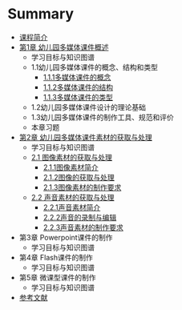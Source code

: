# Summary

* [课程简介](README.md)
* [第1章  幼儿园多媒体课件概述](chapter1.md)
  * 学习目标与知识图谱
  * 1.1幼儿园多媒体课件的概念、结构和类型
    * [1.1.1多媒体课件的概念](chapter1/111duo-mei-ti-ke-jian-de-gai-nian.md)
    * [1.1.2多媒体课件的结构](chapter1/112duo-mei-ti-ke-jian-de-jie-gou.md)
    * [1.1.3多媒体课件的类型](chapter1/113duo-mei-ti-ke-jian-de-lei-xing.md)
  * 1.2幼儿园多媒体课件设计的理论基础
  * 1.3幼儿园多媒体课件的制作工具、规范和评价
  * 本章习题
* [第2章  幼儿园多媒体课件素材的获取与处理](di-2-zhang-you-er-yuan-duo-mei-ti-ke-jian-su-cai-de-huo-qu-yu-chu-li.md)
  * 学习目标与知识图谱
  * [2.1 图像素材的获取与处理](di-2-zhang-you-er-yuan-duo-mei-ti-ke-jian-su-cai-de-huo-qu-yu-chu-li/21-tu-xiang-su-cai-de-huo-qu-yu-chu-li.md)
    * [2.1.1图像素材简介](di-2-zhang-you-er-yuan-duo-mei-ti-ke-jian-su-cai-de-huo-qu-yu-chu-li/21-tu-xiang-su-cai-de-huo-qu-yu-chu-li/211tu-xiang-su-cai-jian-jie.md)
    * [2.1.2图像的获取与处理](di-2-zhang-you-er-yuan-duo-mei-ti-ke-jian-su-cai-de-huo-qu-yu-chu-li/21-tu-xiang-su-cai-de-huo-qu-yu-chu-li/212tu-xiang-de-huo-qu-yu-chu-li.md)
    * [2.1.3图像素材的制作要求](di-2-zhang-you-er-yuan-duo-mei-ti-ke-jian-su-cai-de-huo-qu-yu-chu-li/21-tu-xiang-su-cai-de-huo-qu-yu-chu-li/213tu-xiang-su-cai-de-zhi-zuo-yao-qiu.md)
  * [2.2 声音素材的获取与处理](di-2-zhang-you-er-yuan-duo-mei-ti-ke-jian-su-cai-de-huo-qu-yu-chu-li/22-sheng-yin-su-cai-de-huo-qu-yu-chu-li.md)
    * [2.2.1声音素材简介](di-2-zhang-you-er-yuan-duo-mei-ti-ke-jian-su-cai-de-huo-qu-yu-chu-li/221sheng-yin-su-cai-jian-jie.md)
    * [2.2.2声音的录制与编辑](di-2-zhang-you-er-yuan-duo-mei-ti-ke-jian-su-cai-de-huo-qu-yu-chu-li/222sheng-yin-de-lu-zhi-yu-bian-ji.md)
    * [2.2.3声音素材的制作要求](di-2-zhang-you-er-yuan-duo-mei-ti-ke-jian-su-cai-de-huo-qu-yu-chu-li/223sheng-yin-su-cai-de-zhi-zuo-yao-qiu.md)
* 第3章  Powerpoint课件的制作
  * 学习目标与知识图谱
* 第4章  Flash课件的制作
  * 学习目标与知识图谱
* 第5章  微课型课件的制作
  * 学习目标与知识图谱
* [参考文献](can-kao-wen-xian.md)

